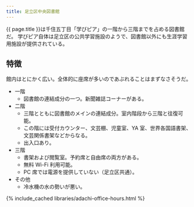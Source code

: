 ```yaml
---
title: 足立区中央図書館
---
```


{{ page.title }}は千住五丁目「学びピア」の一階から三階までを占める図書館だ。
学びピア自体は足立区の公共学習施設のようで、図書館以外にも生涯学習用施設が提供されている。

## 特徴

館内はとにかく広い。全体的に座席が多いのであぶれることはまずなさそうだ。

* 一階
  * 図書館の連結成分の一つ。新聞雑誌コーナーがある。
* 二階
  * 三階とともに図書館のメインの連結成分。室内階段から三階と往復可能。
  * この階には受付カウンター、文芸棚、児童室、YA 室、世界各国語書架、文芸関係書架などからなる。
  * 出入口あり。
* 三階
  * 書架および閲覧室。予約席と自由席の両方がある。
  * 無料 Wi-Fi 利用可能。
  * PC 席では電源を提供していない（足立区共通）。
* その他
  * 冷水機の水の勢いが悪い。

{% include_cached libraries/adachi-office-hours.html %}
